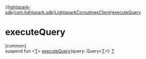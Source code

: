 //[lightspark-sdk](../../../index.md)/[com.lightspark.sdk](../index.md)/[LightsparkCoroutinesClient](index.md)/[executeQuery](execute-query.md)

# executeQuery

[common]\
suspend fun &lt;[T](execute-query.md)&gt; [executeQuery](execute-query.md)(query: Query&lt;[T](execute-query.md)&gt;): [T](execute-query.md)
